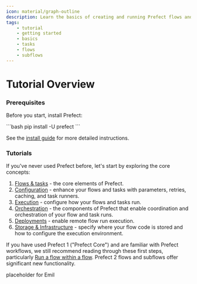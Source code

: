 ```yaml
---
icon: material/graph-outline
description: Learn the basics of creating and running Prefect flows and tasks.
tags:
    - tutorial
    - getting started
    - basics
    - tasks
    - flows
    - subflows
---
```

# Tutorial Overview

### Prerequisites

Before you start, install Prefect:

<div class="terminal">
```bash
pip install -U prefect
```
</div>

See the [install guide](/getting-started/installation/) for more detailed instructions.

### Tutorials
If you've never used Prefect before, let's start by exploring the core concepts:

1. [Flows & tasks](/tutorials/first-steps/) - the core elements of Prefect.
2. [Configuration](/tutorials/flow-task-config/) - enhance your flows and tasks with parameters, retries, caching, and task runners.
3. [Execution](/tutorials/execution/) - configure how your flows and tasks run.
4. [Orchestration](/tutorials/orchestration/) - the components of Prefect that enable coordination and orchestration of your flow and task runs.
5. [Deployments](/tutorials/deployments/) - enable remote flow run execution.
6. [Storage & Infrastructure](/tutorials/storage/) - specify where your flow code is stored and how to configure the execution environment.

If you have used Prefect 1 ("Prefect Core") and are familiar with Prefect workflows, we still recommend reading through these first steps, particularly [Run a flow within a flow](/tutorials/first-steps/#run-a-flow-within-a-flow). Prefect 2 flows and subflows offer significant new functionality.



placeholder for Emil